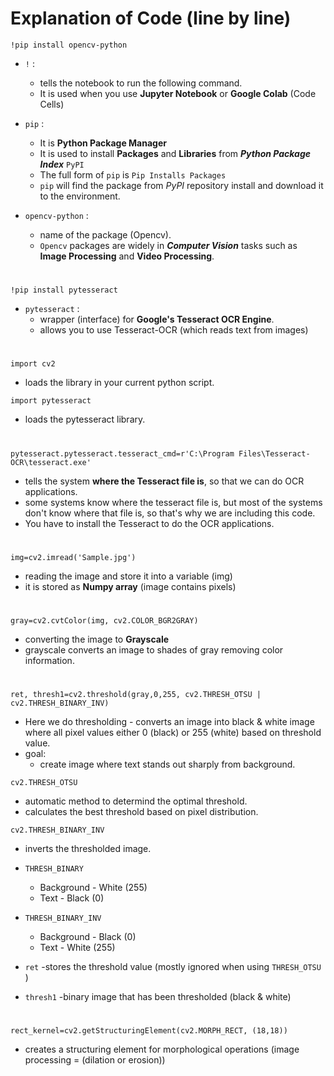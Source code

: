 # Explanation of Code (line by line)

`!pip install opencv-python` 
- `!` :
    - tells the notebook to run the following command.
    -  It is used when you use **Jupyter Notebook** or **Google Colab** (Code Cells)

- `pip` :
    -  It is **Python Package Manager**
    -  It is used to install **Packages** and **Libraries** from ***Python Package Index*** `PyPI`
    - The full form of `pip` is `Pip Installs Packages`
    - `pip` will find the package from *PyPI* repository install and download it to the environment.

- `opencv-python` :
    - name of the package (Opencv).
    - `Opencv` packages are widely in ***Computer Vision*** tasks such as **Image Processing** and **Video Processing**.
#

   `!pip install pytesseract`
  
- `pytesseract` :
    - wrapper (interface) for **Google's Tesseract OCR Engine**.
    - allows you to use Tesseract-OCR (which reads text from images)

 #

 `import cv2`
- loads the library in your current python script.

`import pytesseract`
- loads the pytesseract library. 

#

`pytesseract.pytesseract.tesseract_cmd=r'C:\Program Files\Tesseract-OCR\tesseract.exe'`
 - tells the system **where the Tesseract file is**, so that we can do OCR applications.
 - some systems know where the tesseract file is, but most of the systems don't know where that file is, so that's why we are including this code.
 - You have to install the Tesseract to do the OCR applications.

#

`img=cv2.imread('Sample.jpg')`
- reading the image and store it into a variable (img)
- it is stored as **Numpy array** (image contains pixels)

#

`gray=cv2.cvtColor(img, cv2.COLOR_BGR2GRAY)`
- converting the image to **Grayscale**
- grayscale converts an image to shades of gray removing color information.

 #

 `ret, thresh1=cv2.threshold(gray,0,255, cv2.THRESH_OTSU | cv2.THRESH_BINARY_INV)`
 - Here we do thresholding - converts an image into black & white image where all pixel values either 0 (black) or 255 (white) based on threshold value.
 - goal:
     - create image where text stands out sharply from background.
       
`cv2.THRESH_OTSU`
- automatic method to determind the optimal threshold.
- calculates the best threshold based on pixel distribution.

`cv2.THRESH_BINARY_INV`
- inverts the thresholded image.

- `THRESH_BINARY`
     - Background - White (255)
     - Text       - Black (0)

- `THRESH_BINARY_INV`
    - Background - Black (0)
    - Text       - White (255)
 
- `ret`
    -stores the threshold value (mostly ignored when using `THRESH_OTSU` )

- `thresh1`
    -binary image that has been thresholded (black & white)

#

`rect_kernel=cv2.getStructuringElement(cv2.MORPH_RECT, (18,18))`
- creates a structuring element for morphological operations (image processing = (dilation or erosion))
       
  
